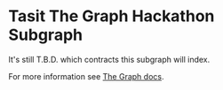 # Tasit The Graph Hackathon Subgraph

It's still T.B.D. which contracts this subgraph will index.

For more information see [The Graph docs](https://thegraph.com/docs/).
